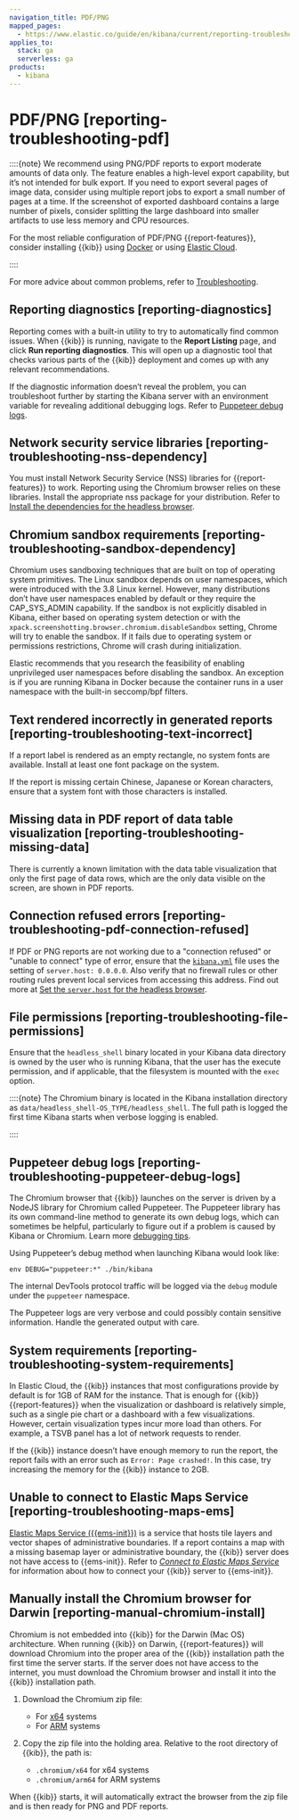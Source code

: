 ```yaml
---
navigation_title: PDF/PNG
mapped_pages:
  - https://www.elastic.co/guide/en/kibana/current/reporting-troubleshooting-pdf.html
applies_to:
  stack: ga
  serverless: ga
products:
  - kibana
---
```




# PDF/PNG [reporting-troubleshooting-pdf]


::::{note}
We recommend using PNG/PDF reports to export moderate amounts of data only. The feature enables a high-level export capability, but it’s not intended for bulk export. If you need to export several pages of image data, consider using multiple report jobs to export a small number of pages at a time. If the screenshot of exported dashboard contains a large number of pixels, consider splitting the large dashboard into smaller artifacts to use less memory and CPU resources.

For the most reliable configuration of PDF/PNG {{report-features}}, consider installing {{kib}} using [Docker](../../deploy-manage/deploy/self-managed/install-kibana-with-docker.md) or using [Elastic Cloud](https://cloud.elastic.co).

::::


For more advice about common problems, refer to [Troubleshooting](reporting-troubleshooting.md).


## Reporting diagnostics [reporting-diagnostics]

Reporting comes with a built-in utility to try to automatically find common issues. When {{kib}} is running, navigate to the **Report Listing** page, and click **Run reporting diagnostics**. This will open up a diagnostic tool that checks various parts of the {{kib}} deployment and comes up with any relevant recommendations.

If the diagnostic information doesn’t reveal the problem, you can troubleshoot further by starting the Kibana server with an environment variable for revealing additional debugging logs. Refer to [Puppeteer debug logs](#reporting-troubleshooting-puppeteer-debug-logs).


## Network security service libraries [reporting-troubleshooting-nss-dependency]

You must install Network Security Service (NSS) libraries for {{report-features}} to work. Reporting using the Chromium browser relies on these libraries. Install the appropriate nss package for your distribution. Refer to [Install the dependencies for the headless browser](../report-and-share.md#install-reporting-packages).


## Chromium sandbox requirements [reporting-troubleshooting-sandbox-dependency]

Chromium uses sandboxing techniques that are built on top of operating system primitives. The Linux sandbox depends on user namespaces, which were introduced with the 3.8 Linux kernel. However, many distributions don’t have user namespaces enabled by default or they require the CAP_SYS_ADMIN capability. If the sandbox is not explicitly disabled in Kibana, either based on operating system detection or with the `xpack.screenshotting.browser.chromium.disableSandbox` setting, Chrome will try to enable the sandbox. If it fails due to operating system or permissions restrictions, Chrome will crash during initialization.

Elastic recommends that you research the feasibility of enabling unprivileged user namespaces before disabling the sandbox. An exception is if you are running Kibana in Docker because the container runs in a user namespace with the built-in seccomp/bpf filters.


## Text rendered incorrectly in generated reports [reporting-troubleshooting-text-incorrect]

If a report label is rendered as an empty rectangle, no system fonts are available. Install at least one font package on the system.

If the report is missing certain Chinese, Japanese or Korean characters, ensure that a system font with those characters is installed.


## Missing data in PDF report of data table visualization [reporting-troubleshooting-missing-data]

There is currently a known limitation with the data table visualization that only the first page of data rows, which are the only data visible on the screen, are shown in PDF reports.


## Connection refused errors [reporting-troubleshooting-pdf-connection-refused]

If PDF or PNG reports are not working due to a "connection refused" or "unable to connect" type of error, ensure that the [`kibana.yml`](/deploy-manage/stack-settings.md) file uses the setting of `server.host: 0.0.0.0`. Also verify that no firewall rules or other routing rules prevent local services from accessing this address. Find out more at [Set the `server.host` for the headless browser](../report-and-share.md#set-reporting-server-host).


## File permissions [reporting-troubleshooting-file-permissions]

Ensure that the `headless_shell` binary located in your Kibana data directory is owned by the user who is running Kibana, that the user has the execute permission, and if applicable, that the filesystem is mounted with the `exec` option.

::::{note}
The Chromium binary is located in the Kibana installation directory as `data/headless_shell-OS_TYPE/headless_shell`. The full path is logged the first time Kibana starts when verbose logging is enabled.

::::



## Puppeteer debug logs [reporting-troubleshooting-puppeteer-debug-logs]

The Chromium browser that {{kib}} launches on the server is driven by a NodeJS library for Chromium called Puppeteer. The Puppeteer library has its own command-line method to generate its own debug logs, which can sometimes be helpful, particularly to figure out if a problem is caused by Kibana or Chromium. Learn more [debugging tips](https://github.com/GoogleChrome/puppeteer/blob/v1.19.0/README.md#debugging-tips).

Using Puppeteer’s debug method when launching Kibana would look like:

```
env DEBUG="puppeteer:*" ./bin/kibana
```

The internal DevTools protocol traffic will be logged via the `debug` module under the `puppeteer` namespace.

The Puppeteer logs are very verbose and could possibly contain sensitive information. Handle the generated output with care.


## System requirements [reporting-troubleshooting-system-requirements]

In Elastic Cloud, the {{kib}} instances that most configurations provide by default is for 1GB of RAM for the instance. That is enough for {{kib}} {{report-features}} when the visualization or dashboard is relatively simple, such as a single pie chart or a dashboard with a few visualizations. However, certain visualization types incur more load than others. For example, a TSVB panel has a lot of network requests to render.

If the {{kib}} instance doesn’t have enough memory to run the report, the report fails with an error such as `Error: Page crashed!`. In this case, try increasing the memory for the {{kib}} instance to 2GB.


## Unable to connect to Elastic Maps Service [reporting-troubleshooting-maps-ems]

[Elastic Maps Service ({{ems-init}})](https://www.elastic.co/elastic-maps-service) is a service that hosts tile layers and vector shapes of administrative boundaries. If a report contains a map with a missing basemap layer or administrative boundary, the {{kib}} server does not have access to {{ems-init}}. Refer to [*Connect to Elastic Maps Service*](../visualize/maps/maps-connect-to-ems.md) for information about how to connect your {{kib}} server to {{ems-init}}.


## Manually install the Chromium browser for Darwin [reporting-manual-chromium-install]

Chromium is not embedded into {{kib}} for the Darwin (Mac OS) architecture. When running {{kib}} on Darwin, {{report-features}} will download Chromium into the proper area of the {{kib}} installation path the first time the server starts. If the server does not have access to the internet, you must download the Chromium browser and install it into the {{kib}} installation path.

1. Download the Chromium zip file:

    * For [x64](https://commondatastorage.googleapis.com/chromium-browser-snapshots/Mac/901912/chrome-mac.zip) systems
    * For [ARM](https://commondatastorage.googleapis.com/chromium-browser-snapshots/Mac_Arm/901913/chrome-mac.zip) systems

2. Copy the zip file into the holding area. Relative to the root directory of {{kib}}, the path is:

    * `.chromium/x64` for x64 systems
    * `.chromium/arm64` for ARM systems


When {{kib}} starts, it will automatically extract the browser from the zip file and is then ready for PNG and PDF reports.

